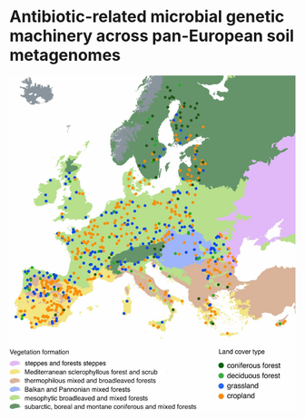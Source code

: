 # Antibiotic-related microbial genetic machinery across pan-European soil metagenomes

<p align="middle">
  <img src="images/sampling_map.jpg" width="600" title="Dataset"/>
</p>
